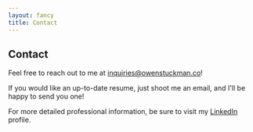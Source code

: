 ```yaml
---
layout: fancy
title: Contact
---
```


## Contact

Feel free to reach out to me at [inquiries@owenstuckman.co](mailto:inquiries@owenstuckman.co)!

If you would like an up-to-date resume, just shoot me an email, and I'll be happy to send you one!


For more detailed professional information, be sure to visit my [LinkedIn](https://www.linkedin.com/in/owen-stuckman-b69977235/) profile.
